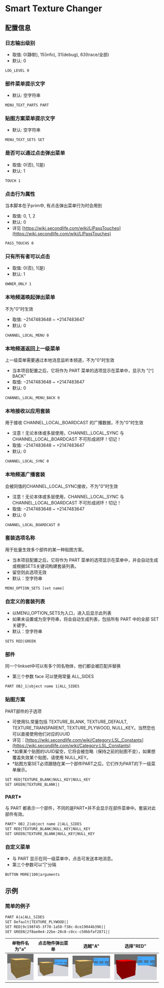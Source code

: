 # Smart Texture Changer

## 配置信息

### 日志输出级别

- 取值: 0(静默), 15(info), 31(debug), 63(trace/全部)
- 默认: 0

```lsl
LOG_LEVEL 0
```

### 部件菜单提示文字

- 默认: 空字符串

```lsl
MENU_TEXT_PARTS PART
```

### 贴图方案菜单提示文字

- 默认: 空字符串

```lsl
MENU_TEXT_SETS SET
```

### 是否可以通过点击弹出菜单

- 取值: 0(否), 1(是)
- 默认: 1

```lsl
TOUCH 1
```

### 点击行为属性

当本脚本在子prim中, 有点击弹出菜单行为时会用到

- 取值: 0, 1, 2
- 默认: 0
- 详见 [https://wiki.secondlife.com/wiki/LlPassTouches](https://wiki.secondlife.com/wiki/LlPassTouches)

```lsl
PASS_TOUCHS 0
```

### 只有所有者可以点击

- 取值: 0(否), 1(是)
- 默认: 1

```lsl
OWNER_ONLY 1
```

### 本地频道唤起弹出菜单

不为"0"时生效

- 取值: −2147483648 ~ +2147483647
- 默认: 0

```lsl
CHANNEL_LOCAL_MENU 0
```

### 本地频道返回上一级菜单

上一级菜单需要通过本地消息监听本频道，不为"0"时生效

- 当本项目配置之后，它将作为 PART 菜单的选项显示在菜单中，显示为 "[^] BACK"
- 取值: −2147483648 ~ +2147483647
- 默认: 0

```lsl
CHANNEL_LOCAL_MENU_BACK 0
```

### 本地接收以应用套装

用于接收 CHANNEL_LOCAL_BOARDCAST 的广播数据，不为"0"时生效

- 注意！无论本体或多层使用，CHANNEL_LOCAL_SYNC 与 CHANNEL_LOCAL_BOARDCAST 不可形成闭环！切记！
- 取值: −2147483648 ~ +2147483647
- 默认: 0

```lsl
CHANNEL_LOCAL_SYNC 0
```

### 本地频道广播套装

会被同值的CHANNEL_LOCAL_SYNC接收，不为"0"时生效

- 注意！无论本体或多层使用，CHANNEL_LOCAL_SYNC 与 CHANNEL_LOCAL_BOARDCAST 不可形成闭环！切记！
- 取值: −2147483648 ~ +2147483647
- 默认: 0

```lsl
CHANNEL_LOCAL_BOARDCAST 0
```

### 套装选项名称

用于批量生效多个部件的某一种贴图方案。

- 当本项目配置之后，它将作为 PART 菜单的选项显示在菜单中，并会自动生成或根据SETS关键词构建套装列表。
- 留空则此选项无效
- 默认：空字符串

```lsl
MENU_OPTION_SETS [set name]
```

### 自定义的套装列表

- 以MENU_OPTION_SETS为入口，进入后显示此列表
- 如果未设置或为空字符串，将会自动生成列表，包括所有 PART 中的全部 SET 关键字。
- 默认：空字符串

```lsl
SETS RED|GREEN
```

### 部件

同一个linkset中可以有多个同名物体，他们都会被匹配并替换

- 第三个参数 face 可以使用常量 ALL_SIDES

```lsl
PART OBJ_1|object name 1|ALL_SIDES
```

### 贴图方案

PART部件的子选项

- 可使用SL常量包括 TEXTURE_BLANK, TEXTURE_DEFAULT, TEXTURE_TRANSPARENT, TEXTURE_PLYWOOD, NULL_KEY。当然您也可以直接使用他们对应的UUID
- 详见：[https://wiki.secondlife.com/wiki/Category:LSL_Constants](https://wiki.secondlife.com/wiki/Category:LSL_Constants)
- *如果某个贴图的UUID留空，它将会被忽略（保持之前的贴图不变），如果想覆盖失效某个贴图，请使用 NULL_KEY。
- *贴图方案SET必须跟随在某一个部件PART之后，它们作为PART的下一级菜单展示。

```lsl
SET RED|TEXTURE_BLANK|NULL_KEY|NULL_KEY
SET GREEN|TEXTURE_BLANK||
```

### PART*

与 PART 都表示一个部件，不同的是PART*并不会显示在部件菜单中。套装对此部件有效。

```lsl
PART* OBJ_2|object name 2|ALL_SIDES
SET RED|TEXTURE_BLANK|NULL_KEY|NULL_KEY
SET GREEN|TEXTURE_BLANK|NULL_KEY|NULL_KEY
```

### 自定义菜单

- 与 PART 显示在同一级菜单中，点击可发送本地消息。
- 第三个参数可以"|"分隔

```lsl
BUTTON MORE|100|arguments
```

## 示例

### 简单的例子

```lsl
PART A|a|ALL_SIDES
SET Default|TEXTURE_PLYWOOD||
SET RED|9c198f45-3f70-1a50-f38c-8ce19044b396||
SET GREEN|2f8ae0e4-22be-20c8-c0cc-c50bbfaf2871||
```

| 单物件名为"a" | 点击物件弹出菜单 | 选贼"A" | 选择"RED" |
|---|---|---|---|
| ![](img/E1-1.png) | ![](img/E1-2.png) | ![](img/E1-3.png) | ![](img/E1-4.png) |
